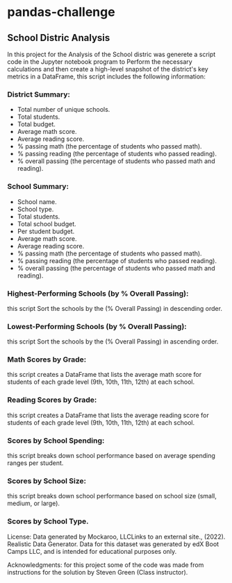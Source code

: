 # pandas-challenge

## School Distric Analysis

In this project for the Analysis of the School distric was generete a script code in the Jupyter notebook program to Perform the necessary calculations and then create a high-level snapshot of the district's key metrics in a DataFrame, this script includes the following information:

### District Summary:
- Total number of unique schools.
- Total students.
- Total budget.
- Average math score.
- Average reading score.
- % passing math (the percentage of students who passed math).
- % passing reading (the percentage of students who passed reading).
- % overall passing (the percentage of students who passed math and reading).

### School Summary:
- School name.
- School type.
- Total students.
- Total school budget.
- Per student budget.
- Average math score.
- Average reading score.
- % passing math (the percentage of students who passed math).
- % passing reading (the percentage of students who passed reading).
- % overall passing (the percentage of students who passed math and reading).

### Highest-Performing Schools (by % Overall Passing):
this script Sort the schools by the (% Overall Passing) in descending order.
### Lowest-Performing Schools (by % Overall Passing): 
this script Sort the schools by the (% Overall Passing) in ascending order.
### Math Scores by Grade:
this script creates a DataFrame that lists the average math score for students of each grade level (9th, 10th, 11th, 12th) at each school.
### Reading Scores by Grade:
this script creates a DataFrame that lists the average reading score for students of each grade level (9th, 10th, 11th, 12th) at each school.
### Scores by School Spending: 
this script breaks down school performance based on average spending ranges per student.
### Scores by School Size: 
this script breaks down school performance based on school size (small, medium, or large).
### Scores by School Type.


License: Data generated by Mockaroo, LLCLinks to an external site., (2022). Realistic Data Generator. Data for this dataset was generated by edX Boot Camps LLC, and is intended for educational purposes only.

Acknowledgments: for this project some of the code was made from instructions for the solution by Steven Green (Class instructor).
